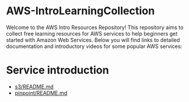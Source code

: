 # AWS-IntroLearningCollection
Welcome to the AWS Intro Resources Repository! This repository aims to collect free learning resources for AWS services to help beginners get started with Amazon Web Services. Below you will find links to detailed documentation and introductory videos for some popular AWS services:
# Service introduction
- [s3/README.md](./s3/README.md)
- [pinpoint/README.md](./pinpoint/README.md)
